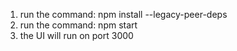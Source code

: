 1. run the command: npm install --legacy-peer-deps
2. run the command: npm start
3. the UI will run on port 3000